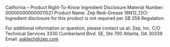  
 
 
California – Product Right-To-Know Ingredient Disclosure 
Material Number: 000000000000011521 
Product Name: Zep Redi-Grease 16N12_12Ct 
Ingredient disclosure for this product is not required per SB 258 Regulation. 
 
For additional information or question, please contact us at: 
Zep, Inc. 
C/O Technical Services 
3330 Cumberland Blvd. SE, Ste 700 
Atlanta, GA 30339 
Email: asktech@zep.com 
 
 
 
 

